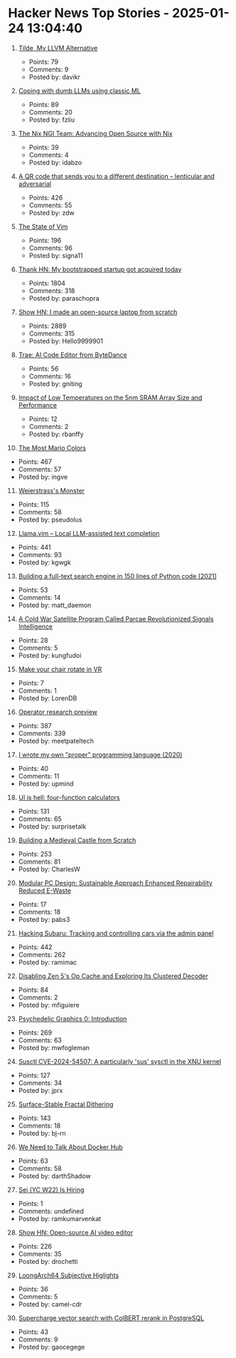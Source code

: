 # Hacker News Top Stories - 2025-01-24 13:04:40

1. [Tilde, My LLVM Alternative](https://yasserarg.com/tb)
   - Points: 79
   - Comments: 9
   - Posted by: davikr

2. [Coping with dumb LLMs using classic ML](https://softwaredoug.com/blog/2025/01/21/llm-judge-decision-tree)
   - Points: 89
   - Comments: 20
   - Posted by: fzliu

3. [The Nix NGI Team: Advancing Open Source with Nix](https://discourse.nixos.org/t/nix-ngi-making-open-source-software-run-smoothly/59229)
   - Points: 39
   - Comments: 4
   - Posted by: idabzo

4. [A QR code that sends you to a different destination – lenticular and adversarial](https://mstdn.social/@isziaui/113874436953157913)
   - Points: 426
   - Comments: 55
   - Posted by: zdw

5. [The State of Vim](https://lwn.net/Articles/1002342/)
   - Points: 196
   - Comments: 96
   - Posted by: signa11

6. [Thank HN: My bootstrapped startup got acquired today](undefined)
   - Points: 1804
   - Comments: 318
   - Posted by: paraschopra

7. [Show HN: I made an open-source laptop from scratch](https://www.byran.ee/posts/creation/)
   - Points: 2889
   - Comments: 315
   - Posted by: Hello9999901

8. [Trae: AI Code Editor from ByteDance](https://www.trae.ai)
   - Points: 56
   - Comments: 16
   - Posted by: gniting

9. [Impact of Low Temperatures on the 5nm SRAM Array Size and Performance](https://semiengineering.com/impact-of-extremely-low-temperatures-on-the-5nm-sram-array-size-and-performance/)
   - Points: 12
   - Comments: 2
   - Posted by: rbanffy

10. [The Most Mario Colors](https://lmnt.me/blog/the-most-mario-colors.html)
   - Points: 467
   - Comments: 57
   - Posted by: ingve

11. [Weierstrass's Monster](https://www.quantamagazine.org/the-jagged-monstrous-function-that-broke-calculus-20250123/)
   - Points: 115
   - Comments: 58
   - Posted by: pseudolus

12. [Llama.vim – Local LLM-assisted text completion](https://github.com/ggml-org/llama.vim)
   - Points: 441
   - Comments: 93
   - Posted by: kgwgk

13. [Building a full-text search engine in 150 lines of Python code (2021)](https://bart.degoe.de/building-a-full-text-search-engine-150-lines-of-code/)
   - Points: 53
   - Comments: 14
   - Posted by: matt_daemon

14. [A Cold War Satellite Program Called Parcae Revolutionized Signals Intelligence](https://spectrum.ieee.org/reconnaissance-satellite)
   - Points: 28
   - Comments: 5
   - Posted by: kungfudoi

15. [Make your chair rotate in VR](https://skarredghost.com/2025/01/20/roto-vr-hands-on-impressions/)
   - Points: 7
   - Comments: 1
   - Posted by: LorenDB

16. [Operator research preview](https://openai.com/index/introducing-operator/)
   - Points: 387
   - Comments: 339
   - Posted by: meetpateltech

17. [I wrote my own "proper" programming language (2020)](https://mukulrathi.com/create-your-own-programming-language/intro-to-compiler/)
   - Points: 40
   - Comments: 11
   - Posted by: upmind

18. [UI is hell: four-function calculators](https://lcamtuf.substack.com/p/ui-is-hell-four-function-calculators)
   - Points: 131
   - Comments: 65
   - Posted by: surprisetalk

19. [Building a Medieval Castle from Scratch](https://www.guedelon.fr/en/)
   - Points: 253
   - Comments: 81
   - Posted by: CharlesW

20. [Modular PC Design: Sustainable Approach Enhanced Repairability Reduced E-Waste](https://community.intel.com/t5/Blogs/Tech-Innovation/Client/Modular-PC-Design-A-Sustainable-Approach-for-Enhanced/post/1657681)
   - Points: 17
   - Comments: 18
   - Posted by: pabs3

21. [Hacking Subaru: Tracking and controlling cars via the admin panel](https://samcurry.net/hacking-subaru)
   - Points: 442
   - Comments: 262
   - Posted by: ramimac

22. [Disabling Zen 5's Op Cache and Exploring Its Clustered Decoder](https://chipsandcheese.com/p/disabling-zen-5s-op-cache-and-exploring)
   - Points: 84
   - Comments: 2
   - Posted by: mfiguiere

23. [Psychedelic Graphics 0: Introduction](https://benpence.com/blog/post/psychedelic-graphics-0)
   - Points: 269
   - Comments: 63
   - Posted by: mwfogleman

24. [Susctl CVE-2024-54507: A particularly 'sus' sysctl in the XNU kernel](https://jprx.io/cve-2024-54507/)
   - Points: 127
   - Comments: 34
   - Posted by: jprx

25. [Surface-Stable Fractal Dithering](https://github.com/runevision/Dither3D)
   - Points: 143
   - Comments: 18
   - Posted by: bj-rn

26. [We Need to Talk About Docker Hub](https://www.linuxserver.io/blog/we-need-to-talk-about-docker-hub)
   - Points: 63
   - Comments: 58
   - Posted by: darthShadow

27. [Sei (YC W22) Is Hiring](https://www.ycombinator.com/companies/sei/jobs/LeAtLYf-full-stack-engineer-typescript-react-gen-ai)
   - Points: 1
   - Comments: undefined
   - Posted by: ramkumarvenkat

28. [Show HN: Open-source AI video editor](https://github.com/fal-ai-community/video-starter-kit)
   - Points: 226
   - Comments: 35
   - Posted by: drochetti

29. [LoongArch64 Subjective Higlights](http://0x80.pl/notesen/2025-01-21-loongarch64-highlights.html)
   - Points: 36
   - Comments: 5
   - Posted by: camel-cdr

30. [Supercharge vector search with ColBERT rerank in PostgreSQL](https://blog.vectorchord.ai/supercharge-vector-search-with-colbert-rerank-in-postgresql)
   - Points: 43
   - Comments: 9
   - Posted by: gaocegege

